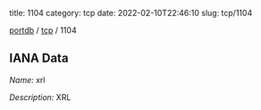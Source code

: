 title: 1104
category: tcp
date: 2022-02-10T22:46:10
slug: tcp/1104

[portdb](/) / [tcp](/category/tcp.html) / 1104


## IANA Data

_Name:_ xrl

_Description:_ XRL

